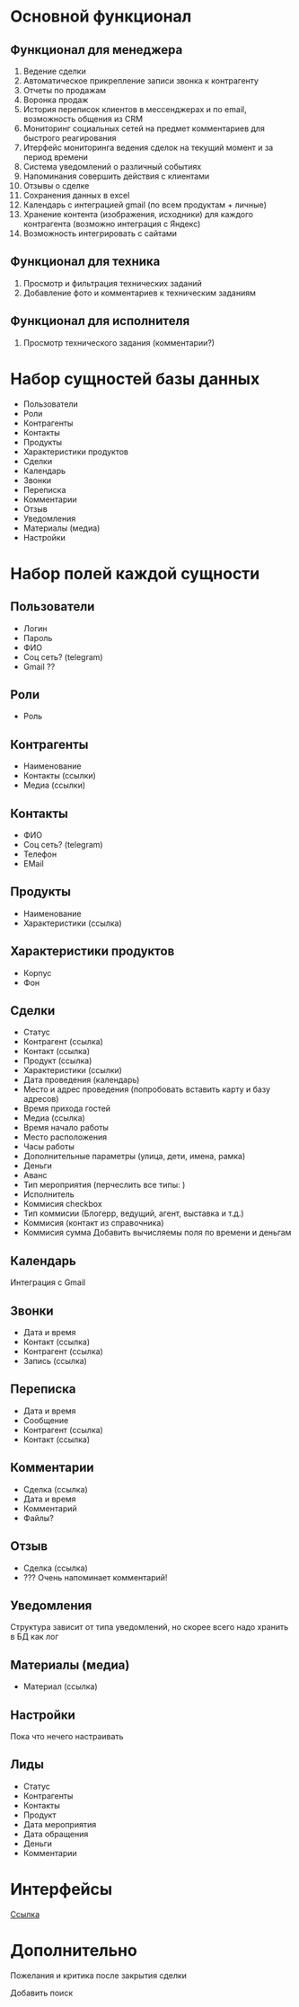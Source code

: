 # Основной функционал
## Функционал для менеджера
1. Ведение сделки
2. Автоматическое прикрепление записи звонка к контрагенту
3. Отчеты по продажам
4. Воронка продаж
5. История переписок клиентов в мессенджерах и по email, возможность общения из CRM
6. Мониторинг социальных сетей на предмет комментариев для быстрого реагирования
7. Итерфейс мониторинга ведения сделок на текущий момент и за период времени
8. Система уведомлений о различный событиях
9. Напоминания совершить действия с клиентами
10. Отзывы о сделке
11. Сохранения данных в excel
12. Календарь с интеграцией gmail (по всем продуктам + личные)
13. Хранение контента (изображения, исходники) для каждого контрагента (возможно интеграция с Яндекс)
14. Возможность интегрировать с сайтами

## Функционал для техника
1. Просмотр и фильтрация технических заданий
2. Добавление фото и комментариев к техническим заданиям

## Функционал для исполнителя
1. Просмотр технического задания (комментарии?)

# Набор сущностей базы данных
- Пользователи
- Роли
- Контрагенты
- Контакты
- Продукты
- Характеристики продуктов
- Сделки
- Календарь
- Звонки
- Переписка
- Комментарии
- Отзыв
- Уведомления
- Материалы (медиа)
- Настройки

# Набор полей каждой сущности

## Пользователи
- Логин
- Пароль
- ФИО
- Соц сеть? (telegram)
- Gmail ??

## Роли
- Роль

## Контрагенты
- Наименование
- Контакты (ссылки)
- Медиа (ссылки)

## Контакты
- ФИО
- Соц сеть? (telegram)
- Телефон
- EMail

## Продукты
- Наименование
- Характеристики (ссылка)

## Характеристики продуктов
- Корпус
- Фон

## Сделки
- Статус
- Контрагент (ссылка)
- Контакт (ссылка)
- Продукт (ссылка)
- Характеристики (ссылки)
- Дата проведения (календарь)
- Место и адрес проведения (попробовать вставить карту и базу адресов)
- Время прихода гостей
- Медиа (ссылка)
- Время начало работы
- Место расположения
- Часы работы
- Дополнительные параметры (улица, дети, имена, рамка)
- Деньги
- Аванс
- Тип мероприятия (перчеслить все типы: )
- Исполнитель
- Коммисия checkbox
- Тип коммисии (Блогерр, ведущий, агент, выставка и т.д.)
- Коммисия (контакт из справочника)
- Коммисия сумма
Добавить вычисляемы поля по времени и деньгам

## Календарь
Интеграция с Gmail

## Звонки
- Дата и время
- Контакт (ссылка)
- Контрагент (ссылка)
- Запись (ссылка)

## Переписка
- Дата и время
- Сообщение
- Контрагент (ссылка)
- Контакт (ссылка)

## Комментарии
- Сделка (ссылка)
- Дата и время
- Комментарий
- Файлы?

## Отзыв
- Сделка (ссылка)
- ???
Очень напоминает комментарий!

## Уведомления
Структура зависит от типа уведомлений, но скорее всего надо хранить в БД как лог

## Материалы (медиа)
- Материал (ссылка)

## Настройки
Пока что нечего настраивать

## Лиды
- Статус
- Контрагенты
- Контакты
- Продукт
- Дата мероприятия
- Дата обращения
- Деньги
- Комментарии

# Интерфейсы
[Ссылка](https://ninjamock.com/s/DVSHVKx)

# Дополнительно
Пожелания и критика после закрытия сделки 

Добавить поиск 


